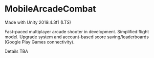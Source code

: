 # MobileArcadeCombat

Made with Unity 2019.4.3f1 (LTS)

Fast-paced multiplayer arcade shooter in development. Simplified flight model. Upgrade system and account-based score saving/leaderboards (Google Play Games connectivity).

Details TBA

